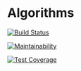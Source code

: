 # Algorithms
[![Build Status](https://travis-ci.org/Szczepan87/Algorithms.svg?branch=master)](https://travis-ci.org/Szczepan87/Algorithms)

[![Maintainability](https://api.codeclimate.com/v1/badges/a99a88d28ad37a79dbf6/maintainability)](https://codeclimate.com/github/Szczepan87/Algorithms/maintainability)

[![Test Coverage](https://api.codeclimate.com/v1/badges/a99a88d28ad37a79dbf6/test_coverage)](https://codeclimate.com/github/Szczepan87/Algorithms/test_coverage)
